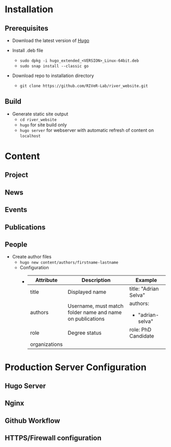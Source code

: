 # Installation

## Prerequisites
  * Download the latest version of [Hugo](https://github.com/gohugoio/hugo/releases)
  * Install .deb file  
    * `sudo dpkg -i hugo_extended_<VERSION>_Linux-64bit.deb`  
    * `sudo snap install --classic go`

  * Download repo to installation directory
    * `git clone https://github.com/RIVeR-Lab/river_website.git`

## Build
  * Generate static site output
    * `cd river_website`
    * `hugo` for site build only
    * `hugo server` for webserver with automatic refresh of content on `localhost`


# Content

## Project

## News

## Events

## Publications 

## People

  * Create author files
    * `hugo new content/authors/firstname-lastname`
    * Configuration
      * | Attribute | Description    | Example               |
        |-----------|----------------|-----------------------|
        | title     | Displayed name | title: "Adrian Selva" |
        | authors   | Username, must match folder name and name on publications | authors: <ul><li>"adrian-selva"</li></ul> |
        | role      | Degree status | role: PhD Candidate |
        | organizations | 
      
  

# Production Server Configuration

## Hugo Server

## Nginx

## Github Workflow

## HTTPS/Firewall configuration
